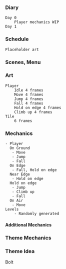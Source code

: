### Diary

    Day 0
        Player mechanics WIP
    Day 1
    
### Schedule

    Placeholder art

### Scenes, Menu
### Art

    Player
        Idle 4 frames
        Move 4 frames
        Jump 4 frames
        Fall 4 frames
        Hold on edge 4 frames
        Climb up 4 frames
    Tile
        6 frames
        

### Mechanics

    - Player
      On Ground
       - Move
       - Jump
       - Fall
      On Edge
       - Fall, Hold on edge
      Near Edge
       - Hold on edge
      Hold on edge
       - Jump
       - Climb up
       - Fall
      On Air
       - Move
    Levels
        - Randomly generated

#### Additional Mechanics

### Theme Mechanics

### Theme Idea

Bolt
